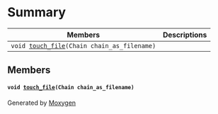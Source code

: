# Summary

 Members                        | Descriptions                                
--------------------------------|---------------------------------------------
`void `[`touch_file`](#filemanip_8h_1ad70bcf721c186e6bda59367d27784835)`(Chain chain_as_filename)`            | 

## Members

#### `void `[`touch_file`](#filemanip_8h_1ad70bcf721c186e6bda59367d27784835)`(Chain chain_as_filename)` 

Generated by [Moxygen](https://sourcey.com/moxygen)